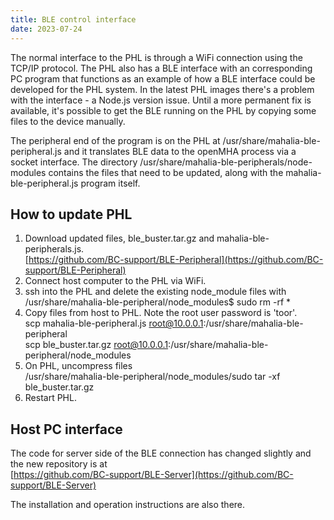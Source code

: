 ```yaml
---
title: BLE control interface
date: 2023-07-24
---
```


The normal interface to the PHL is through a WiFi connection using the TCP/IP protocol. The PHL also has a BLE interface with an corresponding PC program that functions as an example of how a BLE interface could be developed for the PHL system. In the latest PHL images there's a problem with the interface - a Node.js version issue. Until a more permanent fix is available, it's possible to get the BLE running on the PHL by copying some files to the device manually.  
  
The peripheral end of the program is on the PHL at /usr/share/mahalia-ble-peripheral.js and it translates BLE data to the openMHA process via a socket interface. The directory /usr/share/mahalia-ble-peripherals/node-modules contains the files that need to be updated, along with the mahalia-ble-peripheral.js program itself.  

## How to update PHL
1) Download updated files, ble_buster.tar.gz and mahalia-ble-peripherals.js.  
[https://github.com/BC-support/BLE-Peripheral](https://github.com/BC-support/BLE-Peripheral)   
2) Connect host computer to the PHL via WiFi.  
3) ssh into the PHL and delete the existing node_module files with  
/usr/share/mahalia-ble-peripheral/node_modules$ sudo rm -rf *  
4) Copy files from host to PHL. Note the root user password is 'toor'.  
scp mahalia-ble-peripheral.js root@10.0.0.1:/usr/share/mahalia-ble-peripheral   
scp ble_buster.tar.gz root@10.0.0.1:/usr/share/mahalia-ble-peripheral/node_modules  
5) On PHL, uncompress files  
/usr/share/mahalia-ble-peripheral/node_modules/sudo tar -xf ble_buster.tar.gz  
6) Restart PHL.  

## Host PC interface  
The code for server side of the BLE connection has changed slightly and the new repository is at   
[https://github.com/BC-support/BLE-Server](https://github.com/BC-support/BLE-Server)

The installation and operation instructions are also there.  





